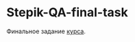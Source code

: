 # Stepik-QA-final-task
Финальное задание [курса](https://stepik.org/course/575/syllabus "Автоматизация тестирования с помощью Selenium и Python").
